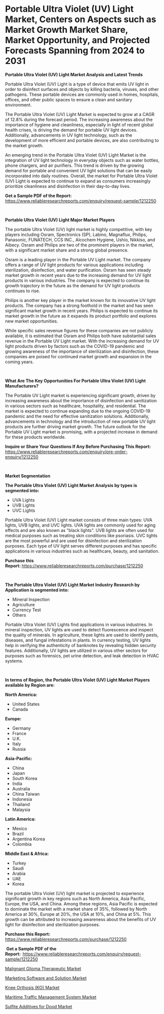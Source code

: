 <p><h1>Portable Ultra Violet (UV) Light Market, Centers on Aspects such as Market Growth Market Share, Market Opportunity, and Projected Forecasts Spanning from 2024 to 2031</h1></p><p><strong>Portable Ultra Violet (UV) Light Market Analysis and Latest Trends</strong></p>
<p><p>Portable Ultra Violet (UV) Light is a type of device that emits UV light in order to disinfect surfaces and objects by killing bacteria, viruses, and other pathogens. These portable devices are commonly used in homes, hospitals, offices, and other public spaces to ensure a clean and sanitary environment.</p><p>The Portable Ultra Violet (UV) Light Market is expected to grow at a CAGR of 12.8% during the forecast period. The increasing awareness about the importance of hygiene and cleanliness, especially in light of recent global health crises, is driving the demand for portable UV light devices. Additionally, advancements in UV light technology, such as the development of more efficient and portable devices, are also contributing to the market growth.</p><p>An emerging trend in the Portable Ultra Violet (UV) Light Market is the integration of UV light technology in everyday objects such as water bottles, phone chargers, and air purifiers. This trend is driven by the growing demand for portable and convenient UV light solutions that can be easily incorporated into daily routines. Overall, the market for Portable Ultra Violet (UV) Light is expected to continue to expand as consumers increasingly prioritize cleanliness and disinfection in their day-to-day lives.</p></p>
<p><strong>Get a Sample PDF of the Report:&nbsp;</strong> <a href="https://www.reliableresearchreports.com/enquiry/request-sample/1212250">https://www.reliableresearchreports.com/enquiry/request-sample/1212250</a></p>
<p>&nbsp;</p>
<p><strong>Portable Ultra Violet (UV) Light Major Market Players</strong></p>
<p><p>The portable Ultra Violet (UV) light market is highly competitive, with key players including Osram, Spectronics (SP), Labino, Magnaflux, Philips, Panasonic, FUNATECH, CCS INC., Alcochem Hygiene, Ushio, Nikkiso, and Aibecy. Osram and Philips are two of the prominent players in the market, with a significant market share and a strong global presence.</p><p>Osram is a leading player in the Portable UV Light market. The company offers a range of UV light products for various applications including sterilization, disinfection, and water purification. Osram has seen steady market growth in recent years due to the increasing demand for UV light products in various industries. The company is expected to continue its growth trajectory in the future as the demand for UV light products continues to rise.</p><p>Philips is another key player in the market known for its innovative UV light products. The company has a strong foothold in the market and has seen significant market growth in recent years. Philips is expected to continue its market growth in the future as it expands its product portfolio and explores new market opportunities.</p><p>While specific sales revenue figures for these companies are not publicly available, it is estimated that Osram and Philips both have substantial sales revenue in the Portable UV Light market. With the increasing demand for UV light products driven by factors such as the COVID-19 pandemic and growing awareness of the importance of sterilization and disinfection, these companies are poised for continued market growth and expansion in the coming years.</p></p>
<p>&nbsp;</p>
<p><strong>What Are The Key Opportunities For Portable Ultra Violet (UV) Light Manufacturers?</strong></p>
<p><p>The Portable UV Light market is experiencing significant growth, driven by increasing awareness about the importance of disinfection and sanitization in various sectors such as healthcare, hospitality, and residential. The market is expected to continue expanding due to the ongoing COVID-19 pandemic and the need for effective sanitization solutions. Additionally, advancements in technology and the introduction of new portable UV light products are further driving market growth. The future outlook for the Portable UV Light market is promising, with a projected increase in demand for these products worldwide.</p></p>
<p><strong>Inquire or Share Your Questions If Any Before Purchasing This Report:</strong> <a href="https://www.reliableresearchreports.com/enquiry/pre-order-enquiry/1212250">https://www.reliableresearchreports.com/enquiry/pre-order-enquiry/1212250</a></p>
<p>&nbsp;</p>
<p><strong>Market Segmentation</strong></p>
<p><strong>The Portable Ultra Violet (UV) Light Market Analysis by types is segmented into:</strong></p>
<p><ul><li>UVA Lights</li><li>UVB Lights</li><li>UVC Lights</li></ul></p>
<p><p>Portable Ultra Violet (UV) Light market consists of three main types: UVA lights, UVB lights, and UVC lights. UVA lights are commonly used for aging effects and are also known as "black lights". UVB lights are often used for medical purposes such as treating skin conditions like psoriasis. UVC lights are the most powerful and are used for disinfection and sterilization purposes. Each type of UV light serves different purposes and has specific applications in various industries such as healthcare, beauty, and sanitation.</p></p>
<p><strong>Purchase this Report:&nbsp;</strong><a href="https://www.reliableresearchreports.com/purchase/1212250">https://www.reliableresearchreports.com/purchase/1212250</a></p>
<p>&nbsp;</p>
<p><strong>The Portable Ultra Violet (UV) Light Market Industry Research by Application is segmented into:</strong></p>
<p><ul><li>Mineral Inspection</li><li>Agriculture</li><li>Currency Test</li><li>Others</li></ul></p>
<p><p>Portable Ultra Violet (UV) Lights find applications in various industries. In mineral inspection, UV lights are used to detect fluorescence and inspect the quality of minerals. In agriculture, these lights are used to identify pests, diseases, and fungal infestations in plants. In currency testing, UV lights help in verifying the authenticity of banknotes by revealing hidden security features. Additionally, UV lights are utilized in various other sectors for purposes such as forensics, pet urine detection, and leak detection in HVAC systems.</p></p>
<p>&nbsp;</p>
<p><strong>In terms of Region, the Portable Ultra Violet (UV) Light Market Players available by Region are:</strong></p>
<p>
    <p> <strong> North America: </strong>
        <ul>
            <li>United States</li>
            <li>Canada</li>
        </ul>
        </p> 
    <p> <strong> Europe: </strong>
        <ul>
            <li>Germany</li>
            <li>France</li>
            <li>U.K.</li>
            <li>Italy</li>
            <li>Russia</li>
        </ul>
        </p> 
    <p> <strong> Asia-Pacific: </strong>
        <ul>
            <li>China</li>
            <li>Japan</li>
            <li>South Korea</li>
            <li>India</li>
            <li>Australia</li>
            <li>China Taiwan</li>
            <li>Indonesia</li>
            <li>Thailand</li>
            <li>Malaysia</li>
        </ul>
        </p> 
    <p> <strong> Latin America: </strong>
        <ul>
            <li>Mexico</li>
            <li>Brazil</li>
            <li>Argentina Korea</li>
            <li>Colombia</li>
        </ul>
        </p> 
    <p> <strong> Middle East & Africa: </strong>
        <ul>
            <li>Turkey</li>
            <li>Saudi</li>
            <li>Arabia</li>
            <li>UAE</li>
            <li>Korea</li>
        </ul>
    </p>
    </p>
<p><p>The portable Ultra Violet (UV) light market is projected to experience significant growth in key regions such as North America, Asia Pacific, Europe, the USA, and China. Among these regions, Asia Pacific is expected to dominate the market with a market share of 35%, followed by North America at 30%, Europe at 20%, the USA at 10%, and China at 5%. This growth can be attributed to increasing awareness about the benefits of UV light for disinfection and sterilization purposes.</p></p>
<p><strong>Purchase this Report: </strong><a href="https://www.reliableresearchreports.com/purchase/1212250">https://www.reliableresearchreports.com/purchase/1212250</a></p>
<p>&nbsp;<strong>Get a Sample PDF of the Report:&nbsp;&nbsp;</strong><a href="https://www.reliableresearchreports.com/enquiry/request-sample/1212250">https://www.reliableresearchreports.com/enquiry/request-sample/1212250</a></p>
<p><strong></strong></p>
<p><p><a href="https://medium.com/@boydsmitham726/analyzing-malignant-glioma-therapeutic-market-global-industry-perspective-and-forecast-2024-to-fa5b37b89ac6">Malignant Glioma Therapeutic Market</a></p><p><a href="https://medium.com/@boydsmitham726/marketing-software-and-solution-market-insights-into-market-cagr-market-trends-and-growth-baf46690e6f7">Marketing Software and Solution Market</a></p><p><a href="https://github.com/kufem1/Market-Research-Report-List-1/blob/main/knee-orthosis-ko-market.md">Knee Orthosis (KO) Market</a></p><p><a href="https://medium.com/@boydsmitham726/maritime-traffic-management-system-market-size-cagr-trends-2024-2030-eef16009b714">Maritime Traffic Management System Market</a></p><p><a href="https://github.com/kosella/Market-Research-Report-List-2/blob/main/sulfite-additives-for-dood-market.md">Sulfite Additives for Dood Market</a></p></p>